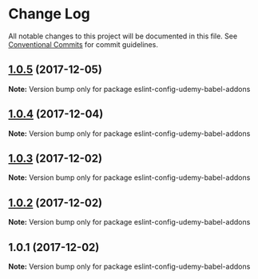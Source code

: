 # Change Log

All notable changes to this project will be documented in this file.
See [Conventional Commits](https://conventionalcommits.org) for commit guidelines.

<a name="1.0.5"></a>
## [1.0.5](https://github.com/udemy/eslint-udemy/compare/eslint-config-udemy-babel-addons@1.0.4...eslint-config-udemy-babel-addons@1.0.5) (2017-12-05)




**Note:** Version bump only for package eslint-config-udemy-babel-addons

<a name="1.0.4"></a>
## [1.0.4](https://github.com/udemy/eslint-udemy/compare/eslint-config-udemy-babel-addons@1.0.3...eslint-config-udemy-babel-addons@1.0.4) (2017-12-04)




**Note:** Version bump only for package eslint-config-udemy-babel-addons

<a name="1.0.3"></a>
## [1.0.3](https://github.com/udemy/eslint-udemy/compare/eslint-config-udemy-babel-addons@1.0.2...eslint-config-udemy-babel-addons@1.0.3) (2017-12-02)




**Note:** Version bump only for package eslint-config-udemy-babel-addons

<a name="1.0.2"></a>
## [1.0.2](https://github.com/udemy/eslint-udemy/compare/eslint-config-udemy-babel-addons@1.0.1...eslint-config-udemy-babel-addons@1.0.2) (2017-12-02)




**Note:** Version bump only for package eslint-config-udemy-babel-addons

<a name="1.0.1"></a>
## 1.0.1 (2017-12-02)




**Note:** Version bump only for package eslint-config-udemy-babel-addons
